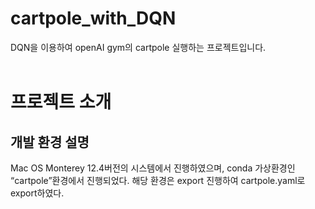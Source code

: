 # cartpole_with_DQN
DQN을 이용하여 openAI gym의 cartpole 실행하는 프로젝트입니다. <br><br>

# 프로젝트 소개

## 개발 환경 설명
Mac OS Monterey 12.4버전의 시스템에서 진행하였으며, conda 가상환경인 “cartpole”환경에서 진행되었다. 해당 환경은 export 진행하여 cartpole.yaml로 export하였다.